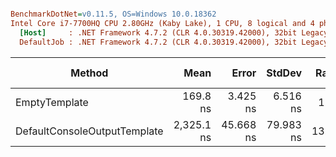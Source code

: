 ``` ini

BenchmarkDotNet=v0.11.5, OS=Windows 10.0.18362
Intel Core i7-7700HQ CPU 2.80GHz (Kaby Lake), 1 CPU, 8 logical and 4 physical cores
  [Host]     : .NET Framework 4.7.2 (CLR 4.0.30319.42000), 32bit LegacyJIT-v4.8.3815.0
  DefaultJob : .NET Framework 4.7.2 (CLR 4.0.30319.42000), 32bit LegacyJIT-v4.8.3815.0


```
|                       Method |       Mean |     Error |    StdDev | Ratio | RatioSD |  Gen 0 | Gen 1 | Gen 2 | Allocated |
|----------------------------- |-----------:|----------:|----------:|------:|--------:|-------:|------:|------:|----------:|
|                EmptyTemplate |   169.8 ns |  3.425 ns |  6.516 ns |  1.00 |    0.00 | 0.0482 |     - |     - |     152 B |
| DefaultConsoleOutputTemplate | 2,325.1 ns | 45.668 ns | 79.983 ns | 13.67 |    0.80 | 0.4692 |     - |     - |    1478 B |
